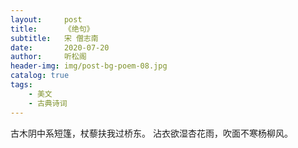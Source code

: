 ```yaml
---
layout:     post
title:      《绝句》
subtitle:   宋 僧志南
date:       2020-07-20
author:     听松阁
header-img: img/post-bg-poem-08.jpg
catalog: true
tags:
    - 美文
    - 古典诗词
---
```


古木阴中系短篷，杖藜扶我过桥东。
沾衣欲湿杏花雨，吹面不寒杨柳风。
